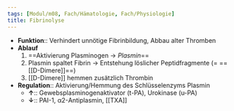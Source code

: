 ```yaml
---
tags: [Modul/m08, Fach/Hämatologie, Fach/Physiologie]
title: Fibrinolyse
---
```

- **Funktion**:: Verhindert unnötige Fibrinbildung, Abbau alter Thromben
- **Ablauf**
    1. ==Aktivierung Plasminogen → *Plasmin*==
    2. Plasmin spaltet Fibrin → Entstehung löslicher Peptidfragmente (= ==[[D-Dimere]]==)
    3. [[D-Dimere]] hemmen zusätzlich Thrombin
- **Regulation**:: Aktivierung/Hemmung des Schlüsselenzyms Plasmin
	- **↑**:: Gewebsplasminogenaktivator (t-PA), Urokinase (u-PA)
	- **↓**:: PAI-1, α2-Antiplasmin, [[TXA]]